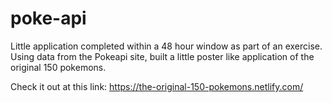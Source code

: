 # poke-api

Little application completed within a 48 hour window as part of an exercise.
Using data from the Pokeapi site, built a little poster like application of the original 150 pokemons.

Check it out at this link: https://the-original-150-pokemons.netlify.com/
